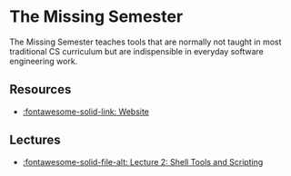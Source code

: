# The Missing Semester

The Missing Semester teaches tools that are normally not taught in most traditional CS curriculum but are indispensible in everyday software engineering work.

## Resources
- [:fontawesome-solid-link: Website](https://missing.csail.mit.edu/)

## Lectures
- [:fontawesome-solid-file-alt: Lecture 2: Shell Tools and Scripting](lecture-2-shell-tools-and-scripting.md)
